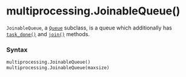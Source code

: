 # multiprocessing.JoinableQueue()

`JoinableQueue`, a [`Queue`](/modules/multiprocessing/Queue/) subclass, is a queue which additionally has [`task_done()`](/modules/multiprocessing/JoinableQueue/task_done.md) and [`join()`](/modules/multiprocessing/JoinableQueue/join.md) methods.

### Syntax

```python
multiprocessing.JoinableQueue()
multiprocessing.JoinableQueue(maxsize)
```